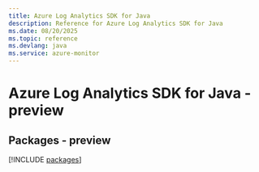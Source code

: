 ```yaml
---
title: Azure Log Analytics SDK for Java
description: Reference for Azure Log Analytics SDK for Java
ms.date: 08/20/2025
ms.topic: reference
ms.devlang: java
ms.service: azure-monitor
---
```

# Azure Log Analytics SDK for Java - preview
## Packages - preview
[!INCLUDE [packages](log-analytics-index.md)]